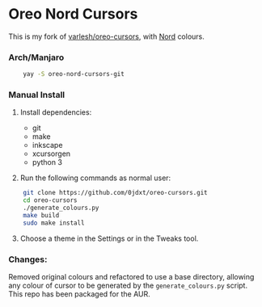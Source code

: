 # Oreo Nord Cursors

This is my fork of [varlesh/oreo-cursors](https://github.com/varlesh/oreo-cursors), with [Nord](https://nordtheme.com) colours.

### Arch/Manjaro
```bash
    yay -S oreo-nord-cursors-git
```

### Manual Install
1. Install dependencies:
    - git
    - make
    - inkscape
    - xcursorgen
    - python 3

2. Run the following commands as normal user:
```bash
    git clone https://github.com/0jdxt/oreo-cursors.git
    cd oreo-cursors
    ./generate_colours.py
    make build
    sudo make install
```

3. Choose a theme in the Settings or in the Tweaks tool.


### Changes:
Removed original colours and refactored to use a base directory, allowing any colour of cursor to be generated by the `generate_colours.py` script.
This repo has been packaged for the AUR.

